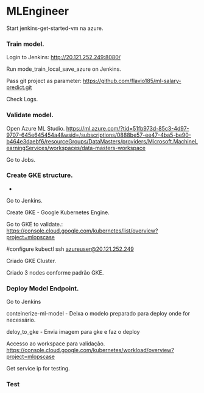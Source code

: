 # MLEngineer

Start jenkins-get-started-vm na azure.

### Train model.
Login to Jenkins: http://20.121.252.249:8080/

Run mode_train_local_save_azure on Jenkins.

Pass git project as parameter: https://github.com/flavio185/ml-salary-predict.git

Check Logs.

### Validate model.

Open Azure ML Studio. https://ml.azure.com/?tid=51fb973d-85c3-4d97-9707-645e645454a4&wsid=/subscriptions/0888be57-ee47-4ba5-be90-b464e3daebf6/resourceGroups/DataMasters/providers/Microsoft.MachineLearningServices/workspaces/data-masters-workspace

Go to Jobs.

### Create GKE structure.

 - 

Go to Jenkins.

Create GKE - Google Kubernetes Engine.

Go to GKE to validate.:
https://console.cloud.google.com/kubernetes/list/overview?project=mlopscase

#configure kubectl
ssh azureuser@20.121.252.249

Criado GKE Cluster.

Criado 3 nodes conforme padrão GKE.

### Deploy Model Endpoint.

Go to Jenkins

conteinerize-ml-model - Deixa o modelo preparado para deploy onde for necessário.

deloy_to_gke - Envia imagem para gke e faz o deploy 

Accesso ao workspace para validação. https://console.cloud.google.com/kubernetes/workload/overview?project=mlopscase

Get service ip for testing.

### Test


